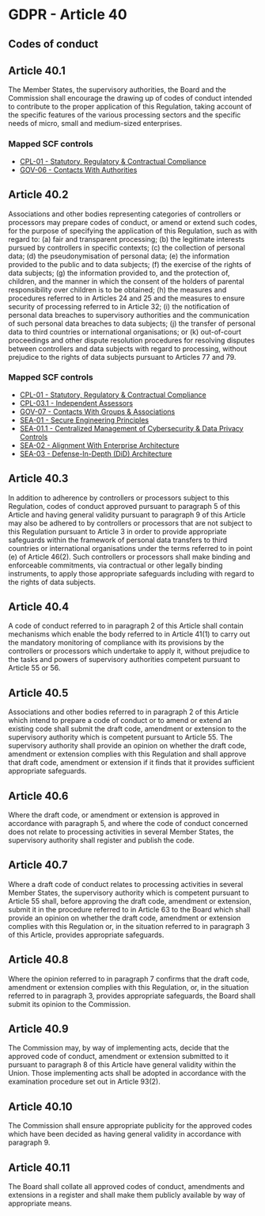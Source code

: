 # GDPR - Article 40
## Codes of conduct


## Article 40.1
The Member States, the supervisory authorities, the Board and the Commission shall encourage the drawing up of codes of conduct intended to contribute to the proper application of this Regulation, taking account of the specific features of the various processing sectors and the specific needs of micro, small and medium-sized enterprises.

### Mapped SCF controls
- [CPL-01 - Statutory, Regulatory & Contractual Compliance](../scf/cpl-01-statutory,regulatory&contractualcompliance.md)
- [GOV-06 - Contacts With Authorities](../scf/gov-06-contactswithauthorities.md)

## Article 40.2
Associations and other bodies representing categories of controllers or processors may prepare codes of conduct, or amend or extend such codes, for the purpose of specifying the application of this Regulation, such as with regard to:
(a) fair and transparent processing;
(b) the legitimate interests pursued by controllers in specific contexts;
(c) the collection of personal data;
(d) the pseudonymisation of personal data;
(e) the information provided to the public and to data subjects;
(f) the exercise of the rights of data subjects;
(g) the information provided to, and the protection of, children, and the manner in which the consent of the holders of parental responsibility over children is to be obtained;
(h) the measures and procedures referred to in Articles 24 and 25 and the measures to ensure security of processing referred to in Article 32;
(i) the notification of personal data breaches to supervisory authorities and the communication of such personal data breaches to data subjects;
(j) the transfer of personal data to third countries or international organisations; or
(k) out-of-court proceedings and other dispute resolution procedures for resolving disputes between controllers and data subjects with regard to processing, without prejudice to the rights of data subjects pursuant to Articles 77 and 79.

### Mapped SCF controls
- [CPL-01 - Statutory, Regulatory & Contractual Compliance](../scf/cpl-01-statutory,regulatory&contractualcompliance.md)
- [CPL-03.1 - Independent Assessors](../scf/cpl-031-independentassessors.md)
- [GOV-07 - Contacts With Groups & Associations](../scf/gov-07-contactswithgroups&associations.md)
- [SEA-01 - Secure Engineering Principles](../scf/sea-01-secureengineeringprinciples.md)
- [SEA-01.1 - Centralized Management of Cybersecurity & Data Privacy Controls](../scf/sea-011-centralizedmanagementofcybersecurity&dataprivacycontrols.md)
- [SEA-02 - Alignment With Enterprise Architecture](../scf/sea-02-alignmentwithenterprisearchitecture.md)
- [SEA-03 - Defense-In-Depth (DiD) Architecture](../scf/sea-03-defense-in-depthdidarchitecture.md)

## Article 40.3
In addition to adherence by controllers or processors subject to this Regulation, codes of conduct approved pursuant to paragraph 5 of this Article and having general validity pursuant to paragraph 9 of this Article may also be adhered to by controllers or processors that are not subject to this Regulation pursuant to Article 3 in order to provide appropriate safeguards within the framework of personal data transfers to third countries or international organisations under the terms referred to in point (e)  of Article 46(2). Such controllers or processors shall make binding and enforceable commitments, via contractual or other legally binding instruments, to apply those appropriate safeguards including with regard to the rights of data subjects.

## Article 40.4
A code of conduct referred to in paragraph 2 of this Article shall contain mechanisms which enable the body referred to in Article 41(1) to carry out the mandatory monitoring of compliance with its provisions by the controllers or processors which undertake to apply it, without prejudice to the tasks and powers of supervisory authorities competent pursuant to Article 55 or 56.

## Article 40.5
Associations and other bodies referred to in paragraph 2 of this Article which intend to prepare a code of conduct or to amend or extend an existing code shall submit the draft code, amendment or extension to the supervisory authority which is competent pursuant to Article 55\. The supervisory authority shall provide an opinion on whether the draft code, amendment or extension complies with this Regulation and shall approve that draft code, amendment or extension if it finds that it provides sufficient appropriate safeguards.

## Article 40.6
Where the draft code, or amendment or extension is approved in accordance with paragraph 5, and where the code of conduct concerned does not relate to processing activities in several Member States, the supervisory authority shall register and publish the code.

## Article 40.7
Where a draft code of conduct relates to processing activities in several Member States, the supervisory authority which is competent pursuant to Article 55 shall, before approving the draft code, amendment or extension, submit it in the procedure referred to in Article 63 to the Board which shall provide an opinion on whether the draft code, amendment or extension complies with this Regulation or, in the situation referred to in paragraph 3 of this Article, provides appropriate safeguards.

## Article 40.8
Where the opinion referred to in paragraph 7 confirms that the draft code, amendment or extension complies with this Regulation, or, in the situation referred to in paragraph 3, provides appropriate safeguards, the Board shall submit its opinion to the Commission.

## Article 40.9
The Commission may, by way of implementing acts, decide that the approved code of conduct, amendment or extension submitted to it pursuant to paragraph 8 of this Article have general validity within the Union. Those implementing acts shall be adopted in accordance with the examination procedure set out in Article 93(2).

## Article 40.10
The Commission shall ensure appropriate publicity for the approved codes which have been decided as having general validity in accordance with paragraph 9.

## Article 40.11
The Board shall collate all approved codes of conduct, amendments and extensions in a register and shall make them publicly available by way of appropriate means.
